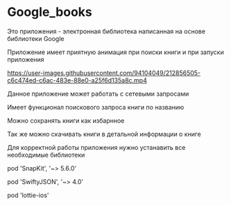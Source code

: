 # Google_books
Это приложения - электронная библиотека написанная на основе библиотеки Google

Приложение имеет приятную анимация при поиски книги и при запуски приложения

https://user-images.githubusercontent.com/94104049/212856505-c6c474ed-c6ac-483e-88e0-a25f6d135a8c.mp4

Данное приложение может работать с сетевыми запросами

Имеет функционал поискового запроса книги по названию

Можно сохранять книги как избарнное

Так же можно скачивать книги в детальной информации о книге

Для корректной работы приложения нужно устанавить все необходимые библиотеки

pod 'SnapKit', '~> 5.6.0'

pod 'SwiftyJSON', '~> 4.0'

pod 'lottie-ios'


